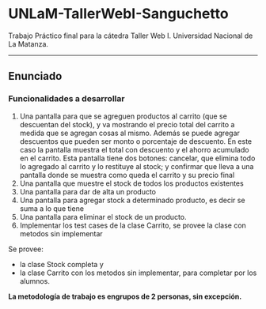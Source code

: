 # UNLaM-TallerWebI-Sanguchetto
Trabajo Práctico final para la cátedra Taller Web I. Universidad Nacional de La Matanza.

---

Enunciado
-

### Funcionalidades a desarrollar
1. Una pantalla para que se agreguen productos al carrito (que se descuentan del stock), y va
mostrando el precio total del carrito a medida que se agregan cosas al mismo. Además se
puede agregar descuentos que pueden ser monto o porcentaje de descuento. En este caso la
pantalla muestra el total con descuento y el ahorro acumulado en el carrito. Esta pantalla tiene
dos botones: cancelar, que elimina todo lo agregado al carrito y lo restituye al stock; y
confirmar que lleva a una pantalla donde se muestra como queda el carrito y su precio final
2. Una pantalla que muestre el stock de todos los productos existentes
3. Una pantalla para dar de alta un producto
4. Una pantalla para agregar stock a determinado producto, es decir se suma a lo que tiene
5. Una pantalla para eliminar el stock de un producto.
6. Implementar los test cases de la clase Carrito, se provee la clase con metodos sin implementar

Se provee:

- la clase Stock completa y 
- la clase Carrito con los metodos sin implementar, para completar por los alumnos.

**La metodología de trabajo es engrupos de 2 personas, sin excepción.**